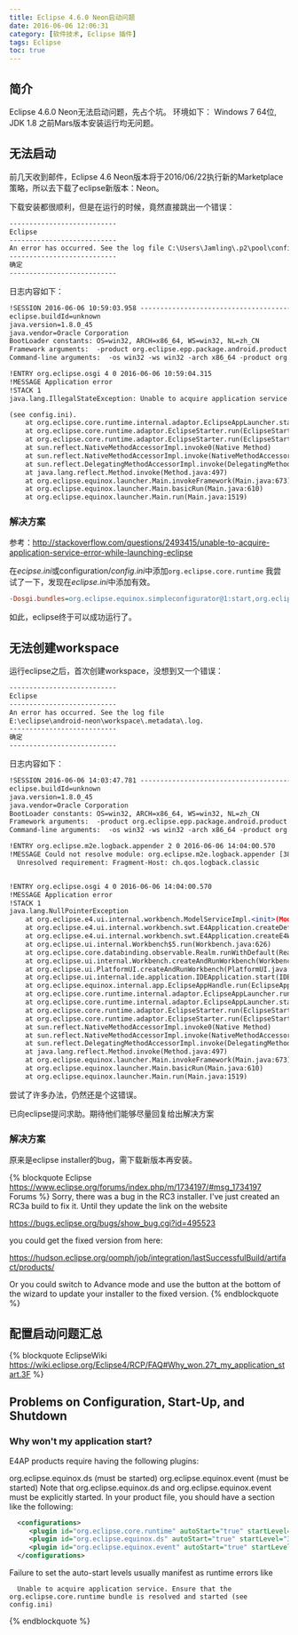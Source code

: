 ```yaml
---
title: Eclipse 4.6.0 Neon启动问题
date: 2016-06-06 12:06:31
category: [软件技术, Eclipse 插件]
tags: Eclipse
toc: true
---
```

## 简介
Eclipse 4.6.0 Neon无法启动问题，先占个坑。
环境如下：
Windows 7 64位, JDK 1.8
之前Mars版本安装运行均无问题。

<!-- more -->

## 无法启动
前几天收到邮件，Eclipse 4.6 Neon版本将于2016/06/22执行新的Marketplace策略，所以去下载了eclipse新版本：Neon。

下载安装都很顺利，但是在运行的时候，竟然直接跳出一个错误：

```apache
---------------------------
Eclipse
---------------------------
An error has occurred. See the log file C:\Users\Jamling\.p2\pool\configuration\1465180452260.log.
---------------------------
确定   
---------------------------
```

日志内容如下：

``` apache
!SESSION 2016-06-06 10:59:03.958 -----------------------------------------------
eclipse.buildId=unknown
java.version=1.8.0_45
java.vendor=Oracle Corporation
BootLoader constants: OS=win32, ARCH=x86_64, WS=win32, NL=zh_CN
Framework arguments:  -product org.eclipse.epp.package.android.product
Command-line arguments:  -os win32 -ws win32 -arch x86_64 -product org.eclipse.epp.package.android.product

!ENTRY org.eclipse.osgi 4 0 2016-06-06 10:59:04.315
!MESSAGE Application error
!STACK 1
java.lang.IllegalStateException: Unable to acquire application service. Ensure that the org.eclipse.core.runtime bundle is resolved and started 

(see config.ini).
	at org.eclipse.core.runtime.internal.adaptor.EclipseAppLauncher.start(EclipseAppLauncher.java:78)
	at org.eclipse.core.runtime.adaptor.EclipseStarter.run(EclipseStarter.java:388)
	at org.eclipse.core.runtime.adaptor.EclipseStarter.run(EclipseStarter.java:243)
	at sun.reflect.NativeMethodAccessorImpl.invoke0(Native Method)
	at sun.reflect.NativeMethodAccessorImpl.invoke(NativeMethodAccessorImpl.java:62)
	at sun.reflect.DelegatingMethodAccessorImpl.invoke(DelegatingMethodAccessorImpl.java:43)
	at java.lang.reflect.Method.invoke(Method.java:497)
	at org.eclipse.equinox.launcher.Main.invokeFramework(Main.java:673)
	at org.eclipse.equinox.launcher.Main.basicRun(Main.java:610)
	at org.eclipse.equinox.launcher.Main.run(Main.java:1519)
```

### 解决方案
参考：http://stackoverflow.com/questions/2493415/unable-to-acquire-application-service-error-while-launching-eclipse

在<var>ecipse.ini</var>或configuration/<var>config.ini</var>中添加`org.eclipse.core.runtime`
我尝试了一下，发现在<var>eclipse.ini</var>中添加有效。
```ini
-Dosgi.bundles=org.eclipse.equinox.simpleconfigurator@1:start,org.eclipse.equinox.common@2:start,org.eclipse.equinox.ds@2:start,org.eclipse.equinox.event@2:start,org.eclipse.update.configurator@3:start,org.eclipse.core.runtime@start
```
如此，eclipse终于可以成功运行了。

## 无法创建workspace
运行eclipse之后，首次创建workspace，没想到又一个错误：

```apache
---------------------------
Eclipse
---------------------------
An error has occurred. See the log file
E:\eclipse\android-neon\workspace\.metadata\.log.
---------------------------
确定   
---------------------------
```

日志内容如下：

```apache
!SESSION 2016-06-06 14:03:47.781 -----------------------------------------------
eclipse.buildId=unknown
java.version=1.8.0_45
java.vendor=Oracle Corporation
BootLoader constants: OS=win32, ARCH=x86_64, WS=win32, NL=zh_CN
Framework arguments:  -product org.eclipse.epp.package.android.product
Command-line arguments:  -os win32 -ws win32 -arch x86_64 -product org.eclipse.epp.package.android.product

!ENTRY org.eclipse.m2e.logback.appender 2 0 2016-06-06 14:04:00.570
!MESSAGE Could not resolve module: org.eclipse.m2e.logback.appender [385]
  Unresolved requirement: Fragment-Host: ch.qos.logback.classic


!ENTRY org.eclipse.osgi 4 0 2016-06-06 14:04:00.570
!MESSAGE Application error
!STACK 1
java.lang.NullPointerException
	at org.eclipse.e4.ui.internal.workbench.ModelServiceImpl.<init>(ModelServiceImpl.java:121)
	at org.eclipse.e4.ui.internal.workbench.swt.E4Application.createDefaultContext(E4Application.java:510)
	at org.eclipse.e4.ui.internal.workbench.swt.E4Application.createE4Workbench(E4Application.java:203)
	at org.eclipse.ui.internal.Workbench$5.run(Workbench.java:626)
	at org.eclipse.core.databinding.observable.Realm.runWithDefault(Realm.java:336)
	at org.eclipse.ui.internal.Workbench.createAndRunWorkbench(Workbench.java:604)
	at org.eclipse.ui.PlatformUI.createAndRunWorkbench(PlatformUI.java:148)
	at org.eclipse.ui.internal.ide.application.IDEApplication.start(IDEApplication.java:138)
	at org.eclipse.equinox.internal.app.EclipseAppHandle.run(EclipseAppHandle.java:196)
	at org.eclipse.core.runtime.internal.adaptor.EclipseAppLauncher.runApplication(EclipseAppLauncher.java:134)
	at org.eclipse.core.runtime.internal.adaptor.EclipseAppLauncher.start(EclipseAppLauncher.java:104)
	at org.eclipse.core.runtime.adaptor.EclipseStarter.run(EclipseStarter.java:388)
	at org.eclipse.core.runtime.adaptor.EclipseStarter.run(EclipseStarter.java:243)
	at sun.reflect.NativeMethodAccessorImpl.invoke0(Native Method)
	at sun.reflect.NativeMethodAccessorImpl.invoke(NativeMethodAccessorImpl.java:62)
	at sun.reflect.DelegatingMethodAccessorImpl.invoke(DelegatingMethodAccessorImpl.java:43)
	at java.lang.reflect.Method.invoke(Method.java:497)
	at org.eclipse.equinox.launcher.Main.invokeFramework(Main.java:673)
	at org.eclipse.equinox.launcher.Main.basicRun(Main.java:610)
	at org.eclipse.equinox.launcher.Main.run(Main.java:1519)
```
尝试了许多办法，仍然还是个这错误。

已向eclipse提问求助。期待他们能够尽量回复给出解决方案

### 解决方案
原来是eclipse installer的bug，需下载新版本再安装。

{% blockquote Eclipse https://www.eclipse.org/forums/index.php/m/1734197/#msg_1734197 Forums %}
Sorry, there was a bug in the RC3 installer. I've just created an RC3a
build to fix it. Until they update the link on the website

https://bugs.eclipse.org/bugs/show_bug.cgi?id=495523

you could get the fixed version from here:

https://hudson.eclipse.org/oomph/job/integration/lastSuccessfulBuild/artifact/products/

Or you could switch to Advance mode and use the button at the bottom of
the wizard to update your installer to the fixed version.
{% endblockquote %}

## 配置启动问题汇总

{% blockquote EclipseWiki https://wiki.eclipse.org/Eclipse4/RCP/FAQ#Why_won.27t_my_application_start.3F %}

## Problems on Configuration, Start-Up, and Shutdown
### Why won't my application start?
E4AP products require having the following plugins:

org.eclipse.equinox.ds (must be started)
org.eclipse.equinox.event (must be started)
Note that org.eclipse.equinox.ds and org.eclipse.equinox.event must be explicitly started. In your product file, you should have a section like the following:

```xml
  <configurations>
     <plugin id="org.eclipse.core.runtime" autoStart="true" startLevel="2" />
     <plugin id="org.eclipse.equinox.ds" autoStart="true" startLevel="3" />
     <plugin id="org.eclipse.equinox.event" autoStart="true" startLevel="3" />
  </configurations>
```
Failure to set the auto-start levels usually manifest as runtime errors like

```
  Unable to acquire application service. Ensure that the org.eclipse.core.runtime bundle is resolved and started (see config.ini)
```
{% endblockquote %}